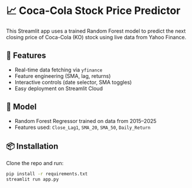 # 📈 Coca-Cola Stock Price Predictor

This Streamlit app uses a trained Random Forest model to predict the next closing price of Coca-Cola (KO) stock using live data from Yahoo Finance.

## 🚀 Features

- Real-time data fetching via `yfinance`
- Feature engineering (SMA, lag, returns)
- Interactive controls (date selector, SMA toggles)
- Easy deployment on Streamlit Cloud

## 🧠 Model

- Random Forest Regressor trained on data from 2015–2025
- Features used: `Close_Lag1`, `SMA_20`, `SMA_50`, `Daily_Return`

## 📦 Installation

Clone the repo and run:

```bash
pip install -r requirements.txt
streamlit run app.py
